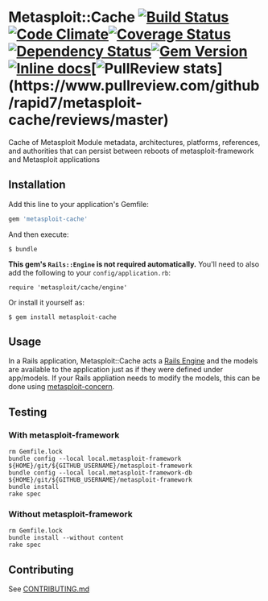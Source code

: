 # Metasploit::Cache [![Build Status](https://travis-ci.org/rapid7/metasploit-cache.svg?branch=master)](https://travis-ci.org/rapid7/metasploit-cache)[![Code Climate](https://codeclimate.com/github/rapid7/metasploit-cache.png)](https://codeclimate.com/github/rapid7/metasploit-cache)[![Coverage Status](https://img.shields.io/coveralls/rapid7/metasploit-cache.svg)](https://coveralls.io/r/rapid7/metasploit-cache)[![Dependency Status](https://gemnasium.com/rapid7/metasploit-cache.svg)](https://gemnasium.com/rapid7/metasploit-cache)[![Gem Version](https://badge.fury.io/rb/metasploit-cache.svg)](http://badge.fury.io/rb/metasploit-cache)[![Inline docs](http://inch-ci.org/github/rapid7/metasploit-cache.svg?branch=master)](http://inch-ci.org/github/rapid7/metasploit-cache)[![PullReview stats](https://www.pullreview.com/github/rapid7/metasploit-cache/badges/master.svg?)](https://www.pullreview.com/github/rapid7/metasploit-cache/reviews/master)

Cache of Metasploit Module metadata, architectures, platforms, references, and authorities that can persist between
reboots of metasploit-framework and Metasploit applications

## Installation

Add this line to your application's Gemfile:

```ruby
gem 'metasploit-cache'
```

And then execute:

    $ bundle

**This gem's `Rails::Engine` is not required automatically.** You'll need to also add the following to your `config/application.rb`:

    require 'metasploit/cache/engine'

Or install it yourself as:

    $ gem install metasploit-cache

## Usage

In a Rails application, Metasploit::Cache acts a
[Rails Engine](http://edgeapi.rubyonrails.org/classes/Rails/Engine.html) and the models are available to the application
just as if they were defined under app/models.  If your Rails appliation needs to modify the models, this can be done
using [metasploit-concern](https://github.com/rapid7/metasploit-concern).

## Testing

### With metasploit-framework

    rm Gemfile.lock
    bundle config --local local.metasploit-framework ${HOME}/git/${GITHUB_USERNAME}/metasploit-framework
    bundle config --local local.metasploit-framework-db ${HOME}/git/${GITHUB_USERNAME}/metasploit-framework
    bundle install
    rake spec

### Without metasploit-framework

    rm Gemfile.lock
    bundle install --without content
    rake spec

## Contributing

See [CONTRIBUTING.md](CONTRIBUTING.md)
